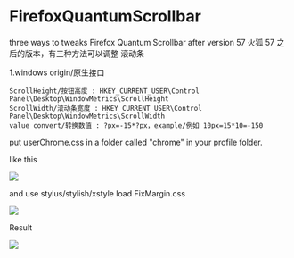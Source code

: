# FirefoxQuantumScrollbar

three ways to tweaks Firefox Quantum Scrollbar after version 57
火狐 57 之后的版本，有三种方法可以调整 滚动条

1.windows origin/原生接口


    ScrollHeight/按钮高度 : HKEY_CURRENT_USER\Control Panel\Desktop\WindowMetrics\ScrollHeight
    ScrollWidth/滚动条宽度 : HKEY_CURRENT_USER\Control Panel\Desktop\WindowMetrics\ScrollWidth
    value convert/转换数值 : ?px=-15*?px，example/例如 10px=15*10=-150

put userChrome.css in a folder called "chrome" in your profile folder.

like this

<img src=https://raw.githubusercontent.com/catcat520/FirefoxQuantumScrollbar/master/img/userChrome.css.jpg>

and use stylus/stylish/xstyle load FixMargin.css

<img src=https://raw.githubusercontent.com/catcat520/FirefoxQuantumScrollbar/master/img/stylus.jpg>

Result

<img src=https://raw.githubusercontent.com/catcat520/FirefoxQuantumScrollbar/master/img/result.jpg>
